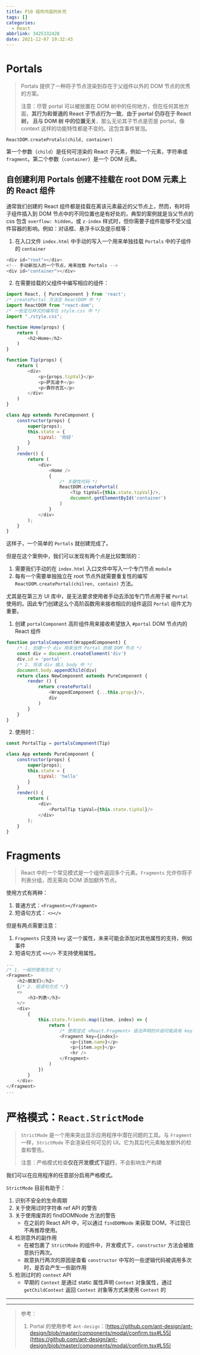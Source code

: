 ```yaml
---
title: P10 组件内容的补充
tags: []
categories:
  - React
abbrlink: 3425332428
date: 2021-12-07 19:32:43
---
```


# Portals

> Portals 提供了一种将子节点渲染到存在于父组件以外的 DOM 节点的优秀的方案。
> 
> 注意：尽管 portal 可以被放置在 DOM 树中的任何地方，但在任何其他方面，**其行为和普通的 React 子节点行为一致**。**由于 portal 仍存在于 React 树， 且与 DOM 树 中的位置无关**，那么无论其子节点是否是 portal，像 context 这样的功能特性都是不变的。这包含事件冒泡。

` ReactDOM.createProtals(child, container) `

第一个参数（`child`）是任何可渲染的 React 子元素，例如一个元素，字符串或 `fragment`。第二个参数（`container`）是一个 DOM 元素。

## 自创建利用 Portals 创建不挂载在 root DOM 元素上的 React 组件

通常我们创建的 React 组件都是挂载在离该元素最近的父节点上，然而，有时将子组件插入到 DOM 节点中的不同位置也是有好处的，典型的案例就是当父节点的 css 包含 `overflow: hidden`，或 `z-index` 样式时，但你需要子组件能够不受父组件容器的影响。例如：对话框、悬浮卡以及提示框等：

1. 在入口文件 `index.html` 中手动的写入一个用来单独挂载 `Portals` 中的子组件的 `container`

``` javascript
<div id="root"></div>
<!-- 手动新加入的一个节点，用来挂载 Portals -->
<div id="container"></div>
```

2. 在需要挂载的父组件中编写相应的组件：

``` javascript
import React, { PureComponent } from 'react';
/* createPortal 方法在 ReactDOM 中 */
import ReactDOM from "react-dom";
/* 一些定位样式的编写在 style.css 中 */
import "./style.css";

function Home(props) {
    return (
        <h2>Home</h2>
    )
}

function Tip(props) {
    return (
        <div>
            <p>{props.tipVal}</p>
            <p>萨瓦迪卡</p>
            <p>靠你吉瓦</p>
        </div>
    )
}

class App extends PureComponent {
    constructor(props) {
        super(props);
        this.state = {
            tipVal: '你好'
        }
    }
    render() { 
        return (
            <div>
                <Home />
                {
                    /* 关键性代码 */
                    ReactDOM.createPortal(
                        <Tip tipVal={this.state.tipVal}/>,
                        document.getElementById('container')
                    )
                }
            </div>
        );
    }
}
```

这样子，一个简单的 `Portals` 就创建完成了。

但是在这个案例中，我们可以发现有两个点是比较繁琐的：
1. 需要我们手动的在 `index.html` 入口文件中写入一个专门节点 `module`
2. 每有一个需要单独独立在 root 节点外就需要重复性的编写 `ReactDOM.createPortal(chilren, contain)` 方法。

尤其是在第三方 UI 库中，是无法要求使用者手动去添加专门节点用于被 `Portal` 使用的。因此专门创建这么个高阶函数用来接收相应的组件返回 `Portal` 组件尤为重要。

1. 创建 `portalComponent` 高阶组件用来接收希望放入 `#portal` DOM 节点内的 React 组件
``` javascript
function portalsComponent(WrappedComponent) {
    /* 1. 创建一个 div 用来当作 Portal 的根 DOM 节点 */
    const div = document.createElement('div')
    div.id = 'portal'
    /* 2. 将该 div 插入 body 中 */
    document.body.appendChild(div)
    return class NewComponent extends PureComponent {
        render () {
            return createPortal(
                <WrappedComponent {...this.props}/>,
                div
            )
        }
    }
}
```
2. 使用时：
``` javascript
const PortalTip = portalsComponent(Tip)

class App extends PureComponent {
    constructor(props) {
        super(props);
        this.state = {
            tipVal: 'hello'
        }
    }
    render() { 
        return (
            <div>
                <PortalTip tipVal={this.state.tipVal}/>
            </div>
        );
    }
}
```

# Fragments

> React 中的一个常见模式是一个组件返回多个元素。`Fragments` 允许你将子列表分组，而无需向 DOM 添加额外节点。

使用方式有两种：
1. 普通方式：`<Fragment></Fragment>` 
2. 短语句方式： `<></>`

但是有两点需要注意：
1. `Fragments` 只支持 `key` 这一个属性，未来可能会添加对其他属性的支持，例如事件
2. 短语句方式 `<></>` 不支持使用属性。

``` javascript
...
/* 1. 一般的使用方式 */
<Fragment>
    <h2>朋友们</h2>
    {/* 2. 短语句方式 */}
    <>
        <h3>列表</h3>
    </>
    <div>
        {
            this.state.friends.map((item, index) => {
                return (
                    /* 使用显式 <React.Fragment> 语法声明的片段可能具有 key */
                    <Fragment key={index}>
                        <p>{item.name}</p>
                        <p>{item.age}</p>
                        <hr />
                    </Fragment>
                )
            })
        }
    </div>
</Fragment>
...
```

# 严格模式：`React.StrictMode`

> `StrictMode` 是一个用来突出显示应用程序中潜在问题的工具。与 `Fragment` 一样，`StrictMode` 不会渲染任何可见的 UI。它为其后代元素触发额外的检查和警告。
> 
> 注意：严格模式检查**仅在开发模式下运行**，不会影响生产构建

我们可以在应用程序的任意部分启用严格模式。

`StrictMode` 目前有助于：
1. 识别不安全的生命周期
2. 关于使用过时字符串 ref API 的警告
3. 关于使用废弃的 findDOMNode 方法的警告
    - 在之前的 React API 中，可以通过 `findDOMNode` 来获取 DOM，不过现已不再推荐使用。
4. 检测意外的副作用
    - 在被包裹了 `StrictMode` 的组件中，开发模式下，`constructor` 方法会被故意执行两次。
    - 故意执行两次的原因是查看 `constructor` 中写的一些逻辑代码被调用多次时，是否会产生一些副作用
5. 检测过时的 `context` API
    - 早期的 `Context` 是通过 static 属性声明 `Context` 对象属性，通过 `getChildContext` 返回 `Context` 对象等方式来使用 `Context` 的

---
---

> 参考：
> 1. Portal 的使用参考 `Ant-design`：[https://github.com/ant-design/ant-design/blob/master/components/modal/confirm.tsx#L55](https://github.com/ant-design/ant-design/blob/master/components/modal/confirm.tsx#L55)


